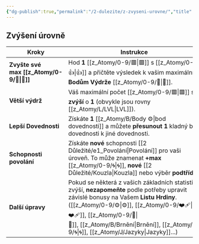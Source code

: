 ```yaml
---
{"dg-publish":true,"permalink":"/2-dulezite/z-zvyseni-urovne/","title":"Zvýšení úrovně"}
---
```


## Zvýšení úrovně

| Kroky                    | Instrukce                                                                                                                                                                                               |
| ------------------------ | ------------------------------------------------------------------------------------------------------------------------------------------------------------------------------------------------------- |
| **Zvyšte své max [[z_Atomy/0-9/💖\|💖]]** | Hod **1** [[z_Atomy/0-9/🟥\|🟥]] s [[z_Atomy/0-9/👍\|👍]] a přičtěte výsledek k vašim maximálním **Bodům Výdrže** [[z_Atomy/0-9/💖\|💖]].                                                                                                               |
| **Větší výdrž**          | Váš maximální počet [[z_Atomy/0-9/🟥\|🟥]] se **zvýší** o **1** (obvykle jsou rovny [[z_Atomy/L/LVL\|LVL]]).                                                                                                                          |
| **Lepší Dovednosti**     | Získáte **1** [[z_Atomy/B/Body ⚙️\|bod dovednosti]] a můžete **přesunout** **1** kladný bod dovednosti k jiné dovednosti.                                                                                         |
| **Schopnosti povolání**  | Získáte **nové** schopnosti [[2 Důležité/e1_Povolání\|Povolání]] pro vaši úroveň. To může znamenat **+max** [[z_Atomy/0-9/🌀\|🌀]], **nové** [[2 Důležité/Kouzla\|Kouzla]] nebo výběr **podtřídy**!                                                   |
| **Další úpravy**         | Pokud se některá z vašich základních statistik zvýší, **nezapomeňte** podle potřeby upravit závislé bonusy na Vašem **Listu Hrdiny**.<br>([[z_Atomy/0-9/⚙️\|⚙️]], [[z_Atomy/0-9/❤️‍🩹\|❤️‍🩹]], [[z_Atomy/0-9/🏁\|🏁]], [[z_Atomy/B/Brnění\|Brnění]], [[z_Atomy/0-9/🌀\|🌀]], [[z_Atomy/J/Jazyky\|Jazyky]]...) |
